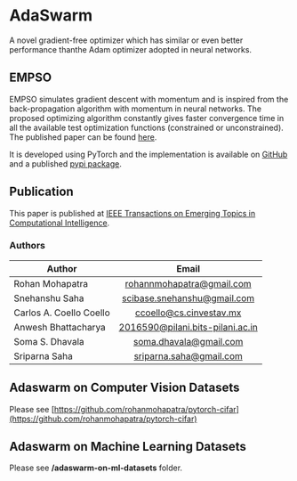 # AdaSwarm

A novel gradient-free optimizer which has similar or even better performance thanthe Adam optimizer adopted in neural networks.

## EMPSO

EMPSO simulates gradient descent with momentum and is inspired from the back-propagation algorithm with momentum in neural networks. The proposed optimizing algorithm constantly gives faster convergence time in all the available test optimization functions (constrained or unconstrained).
The published paper can be found [here](https://www.springerprofessional.de/en/a-new-approach-for-momentum-particle-swarm-optimization/18215730).

It is developed using PyTorch and the implementation is available on [GitHub](https://github.com/rohanmohapatra/torchswarm) and a published [pypi package](https://pypi.org/project/torchswarm/).

## Publication

This paper is published at [IEEE Transactions on Emerging Topics in Computational Intelligence](https://ieeexplore.ieee.org/document/9472873).

### Authors

| Author                  |              Email               |
| ----------------------- | :------------------------------: |
| Rohan Mohapatra         |    rohannmohapatra@gmail.com     |
| Snehanshu Saha          |   scibase.snehanshu@gmail.com    |
| Carlos A. Coello Coello |     ccoello@cs.cinvestav.mx      |
| Anwesh Bhattacharya     | 2016590@pilani.bits-pilani.ac.in |
| Soma S. Dhavala         |      soma.dhavala@gmail.com      |
| Sriparna Saha           |     sriparna.saha@gmail.com      |

## Adaswarm on Computer Vision Datasets

Please see [https://github.com/rohanmohapatra/pytorch-cifar](https://github.com/rohanmohapatra/pytorch-cifar)

## Adaswarm on Machine Learning Datasets

Please see **/adaswarm-on-ml-datasets** folder.
